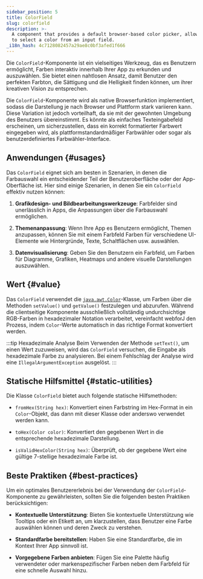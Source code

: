 ```yaml
---
sidebar_position: 5
title: ColorField
slug: colorfield
description: >-
  A component that provides a default browser-based color picker, allowing users
  to select a color from an input field.
_i18n_hash: 4c7128082457a29ae8c0bf3afed1f666
---
```

<DocChip chip='shadow' />
<DocChip chip='name' label="dwc-color-chooser" />
<DocChip chip='since' label='23.02' />
<JavadocLink type="foundation" location="com/webforj/component/field/ColorField" top='true'/>

<ParentLink parent="Field" />

Die `ColorField`-Komponente ist ein vielseitiges Werkzeug, das es Benutzern ermöglicht, Farben interaktiv innerhalb Ihrer App zu erkunden und auszuwählen. Sie bietet einen nahtlosen Ansatz, damit Benutzer den perfekten Farbton, die Sättigung und die Helligkeit finden können, um ihrer kreativen Vision zu entsprechen.

Die `ColorField`-Komponente wird als native Browserfunktion implementiert, sodass die Darstellung je nach Browser und Plattform stark variieren kann. Diese Variation ist jedoch vorteilhaft, da sie mit der gewohnten Umgebung des Benutzers übereinstimmt. Es könnte als einfaches Texteingabefeld erscheinen, um sicherzustellen, dass ein korrekt formatierter Farbwert eingegeben wird, als plattformstandardmäßiger Farbwähler oder sogar als benutzerdefiniertes Farbwähler-Interface.

<ComponentDemo 
path='/webforj/colorfield?' 
javaE='https://raw.githubusercontent.com/webforj/webforj-documentation/refs/heads/main/src/main/java/com/webforj/samples/views/fields/colorfield/ColorFieldView.java'
cssURL='/css/fields/colorfield/colorFieldDemo.css'
height='300px'
/>

## Anwendungen {#usages}

Das `ColorField` eignet sich am besten in Szenarien, in denen die Farbauswahl ein entscheidender Teil der Benutzeroberfläche oder der App-Oberfläche ist. Hier sind einige Szenarien, in denen Sie ein `ColorField` effektiv nutzen können:

1. **Grafikdesign- und Bildbearbeitungswerkzeuge**: Farbfelder sind unerlässlich in Apps, die Anpassungen über die Farbauswahl ermöglichen.

2. **Themenanpassung**: Wenn Ihre App es Benutzern ermöglicht, Themen anzupassen, können Sie mit einem Farbfeld Farben für verschiedene UI-Elemente wie Hintergründe, Texte, Schaltflächen usw. auswählen.

3. **Datenvisualisierung**: Geben Sie den Benutzern ein Farbfeld, um Farben für Diagramme, Grafiken, Heatmaps und andere visuelle Darstellungen auszuwählen.

## Wert {#value}

Das `ColorField` verwendet die [`java.awt.Color`](https://docs.oracle.com/en/java/javase/17/docs/api/java.desktop/java/awt/Color.html)-Klasse, um Farben über die Methoden `setValue()` und `getValue()` festzulegen und abzurufen. Während die clientseitige Komponente ausschließlich vollständig undurchsichtige RGB-Farben in hexadezimaler Notation verarbeitet, vereinfacht webforJ den Prozess, indem `Color`-Werte automatisch in das richtige Format konvertiert werden.

:::tip Hexadezimale Analyse
Beim Verwenden der Methode `setText()`, um einen Wert zuzuweisen, wird das `ColorField` versuchen, die Eingabe als hexadezimale Farbe zu analysieren. Bei einem Fehlschlag der Analyse wird eine `IllegalArgumentException` ausgelöst.
:::

## Statische Hilfsmittel {#static-utilities}

Die Klasse `ColorField` bietet auch folgende statische Hilfsmethoden:

- `fromHex(String hex)`: Konvertiert einen Farbstring im Hex-Format in ein `Color`-Objekt, das dann mit dieser Klasse oder anderswo verwendet werden kann.

- `toHex(Color color)`: Konvertiert den gegebenen Wert in die entsprechende hexadezimale Darstellung.

- `isValidHexColor(String hex)`: Überprüft, ob der gegebene Wert eine gültige 7-stellige hexadezimale Farbe ist.

## Beste Praktiken {#best-practices}

Um ein optimales Benutzererlebnis bei der Verwendung der `ColorField`-Komponente zu gewährleisten, sollten Sie die folgenden besten Praktiken berücksichtigen:

- **Kontextuelle Unterstützung**: Bieten Sie kontextuelle Unterstützung wie Tooltips oder ein Etikett an, um klarzustellen, dass Benutzer eine Farbe auswählen können und deren Zweck zu verstehen.

- **Standardfarbe bereitstellen**: Haben Sie eine Standardfarbe, die im Kontext Ihrer App sinnvoll ist.

- **Vorgegebene Farben anbieten**: Fügen Sie eine Palette häufig verwendeter oder markenspezifischer Farben neben dem Farbfeld für eine schnelle Auswahl hinzu.

